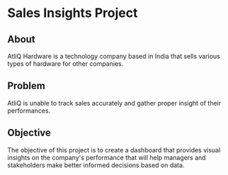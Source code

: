 # Sales Insights Project

## About
AtliQ Hardware is a technology company based in India that sells various types of hardware for other companies.

## Problem
AtliQ is unable to track sales accurately and gather proper insight of their performances.

## Objective
The objective of this project is to create a dashboard that provides visual insights on the company's performance that will help managers and stakeholders make better informed decisions based on data. 
